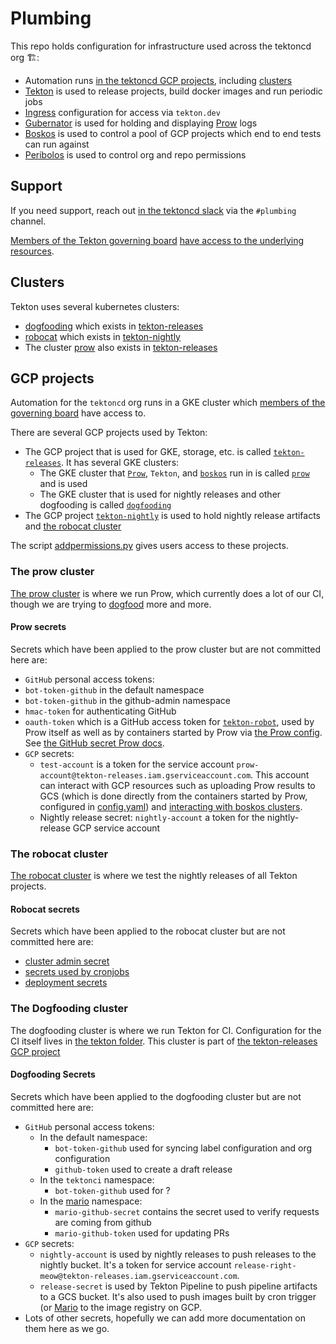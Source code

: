 # Plumbing

This repo holds configuration for infrastructure used across the tektoncd org 🏗️:

- Automation runs [in the tektoncd GCP projects](clusters/README.md#gcp-projects), including
  [clusters](#clusters)
- [Tekton](tekton/README.md) is used to release projects, build docker images and run periodic jobs
- [Ingress](prow/README.md#ingress) configuration for access via `tekton.dev`
- [Gubernator](gubernator/README.md) is used for holding and displaying [Prow](prow/README.md) logs
- [Boskos](boskos/README.md) is used to control a pool of GCP projects which end to end tests can run against
- [Peribolos](tekton/resources/org-permissions/README.md) is used to control org and repo permissions

## Support

If you need support, reach out [in the tektoncd slack](https://github.com/tektoncd/community/blob/master/contact.md#slack)
via the `#plumbing` channel.

[Members of the Tekton governing board](goverance.md)
[have access to the underlying resources](https://github.com/tektoncd/community/blob/master/governance.md#permissions-and-access).

## Clusters

Tekton uses several kubernetes clusters:

* [dogfooding](#the-dogfooding-cluster) which exists in [tekton-releases](#gcp-projects)
* [robocat](robocat/) which exists in [tekton-nightly](#gcp-projects)
* The cluster [prow](../prow) also exists in [tekton-releases](#gcp-projects)

## GCP projects

Automation for the `tektoncd` org runs in a GKE cluster which
[members of the governing board](https://github.com/tektoncd/community/blob/master/governance.md#permissions-and-access)
have access to.

There are several GCP projects used by Tekton:
- The GCP project that is used for GKE, storage, etc. is called
  [`tekton-releases`](http://console.cloud.google.com/home/dashboard?project=tekton-releases). It has several GKE clusters:
  - The GKE cluster that [`Prow`](prow/README.md), `Tekton`, and [`boskos`](boskos/README.md) run in is called
    [`prow`](https://console.cloud.google.com/kubernetes/clusters/details/us-central1-a/prow?project=tekton-releases) and is used
  - The GKE cluster that is used for nightly releases and other dogfooding is called
    [`dogfooding`](https://console.cloud.google.com/kubernetes/clusters/details/us-central1-a/dogfooding?project=tekton-releases)
- The GCP project
  [`tekton-nightly`](http://console.cloud.google.com/home/dashboard?project=tekton-nightly)
  is used to hold nightly release artifacts and [the robocat cluster](#the-robocat-cluster)

The script [addpermissions.py](addpermissions.py) gives users access to these projects.

### The prow cluster

[The prow cluster](prow) is where we run Prow, which currently does a lot of our CI, though
we are trying to [dogfood](#the-dogfooding-cluster) more and more.

#### Prow secrets

Secrets which have been applied to the prow cluster but are not committed here are:

- `GitHub` personal access tokens:
 - `bot-token-github` in the default namespace
 - `bot-token-github` in the github-admin namespace
 - `hmac-token` for authenticating GitHub
 - `oauth-token` which is a GitHub access token for [`tekton-robot`](https://github.com/tekton-robot),
   used by Prow itself as well as by containers started by Prow via [the Prow config](config.yaml).
   See [the GitHub secret Prow docs](https://github.com/kubernetes/test-infra/blob/068e83ba2f8e9261c0af4cee598c70b92775945f/prow/getting_started_deploy.md#create-the-github-secrets).
- `GCP` secrets:
  - `test-account` is a token for the service account
    `prow-account@tekton-releases.iam.gserviceaccount.com`. This account can
     interact with GCP resources such as uploading Prow results to GCS
     (which is done directly from the containers started by Prow, configured in [config.yaml](config.yaml)) and
     [interacting with boskos clusters](boskos/README.md).
  - Nightly release secret: `nightly-account` a token for the nightly-release GCP service account

### The robocat cluster

[The robocat cluster](robocat) is where we test the nightly releases of all Tekton projects.

#### Robocat secrets

Secrets which have been applied to the robocat cluster but are not committed here are:

- [cluster admin secret](robocat/README.md#create-a-cluster-admin-service-account)
- [secrets used by cronjobs](robocat/README.md#run-the-cronjobs)
- [deployment secrets](robocat/README.md#set-up-robocat-to-drive-deployments-to-the-dogfooding-cluster)

### The Dogfooding cluster

The dogfooding cluster is where we run Tekton for CI. Configuration for the CI itself lives
in [the tekton folder](tekton). This cluster is part of
[the tekton-releases GCP project](#gcp-projects)

#### Dogfooding Secrets

Secrets which have been applied to the dogfooding cluster but are not committed here are:

- `GitHub` personal access tokens:
  - In the default namespace:
    - `bot-token-github` used for syncing label configuration and org configuration
    - `github-token` used to create a draft release
  - In the `tektonci` namespace:
    - `bot-token-github` used for ?
  - In the [mario](../../mariobot) namespace:
    - `mario-github-secret` contains the secret used to verify requests are coming from github
    - `mario-github-token` used for updating PRs
- `GCP` secrets:
  - `nightly-account` is used by nightly releases to push releases
  to the nightly bucket. It's a token for service account
  `release-right-meow@tekton-releases.iam.gserviceaccount.com`.
  - `release-secret` is used by Tekton Pipeline to push pipeline artifacts to a
    GCS bucket. It's also used to push images built by cron trigger (or [Mario](../../mariobot])
    to the image registry on GCP.
- Lots of other secrets, hopefully we can add more documentation on them
  here as we go.
